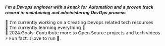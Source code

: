 𝑰'𝒎 𝒂 𝑫𝒆𝒗𝒐𝒑𝒔 𝒆𝒏𝒈𝒊𝒏𝒆𝒆𝒓 𝒘𝒊𝒕𝒉 𝒂 𝒌𝒏𝒂𝒄𝒌 𝒇𝒐𝒓 𝑨𝒖𝒕𝒐𝒎𝒂𝒕𝒊𝒐𝒏 𝒂𝒏𝒅 𝒂 𝒑𝒓𝒐𝒗𝒆𝒏 𝒕𝒓𝒂𝒄𝒌 𝒓𝒆𝒄𝒐𝒓𝒅 𝒊𝒏 𝒎𝒂𝒊𝒏𝒕𝒂𝒊𝒏𝒊𝒏𝒈 𝒂𝒏𝒅 𝒂𝒅𝒎𝒊𝒏𝒊𝒔𝒕𝒆𝒓𝒊𝒏𝒈 𝑫𝒆𝒗𝑶𝒑𝒔 𝒑𝒓𝒐𝒄𝒆𝒔𝒔.

🔭 𝖨’𝗆 𝖼𝗎𝗋𝗋𝖾𝗇𝗍𝗅𝗒 𝗐𝗈𝗋𝗄𝗂𝗇𝗀 𝗈𝗇 𝖺 𝖢𝗋𝖾𝖺𝗍𝗂𝗇𝗀 𝖣𝖾𝗏𝗈𝗉𝗌 𝗋𝖾𝗅𝖺𝗍𝖾𝖽 𝗍𝖾𝖼𝗁 𝗋𝖾𝗌𝗈𝗎𝗋𝗌𝖾𝗌  
🌱 𝖨’𝗆 𝖼𝗎𝗋𝗋𝖾𝗇𝗍𝗅𝗒 𝗅𝖾𝖺𝗋𝗇𝗂𝗇𝗀 𝖾𝗏𝖾𝗋𝗒𝗍𝗁𝗂𝗇𝗀 🤣          
🥅 2024 𝖦𝗈𝖺𝗅𝗌: 𝖢𝗈𝗇𝗍𝗋𝗂𝖻𝗎𝗍𝖾 𝗆𝗈𝗋𝖾 𝗍𝗈 𝖮𝗉𝖾𝗇 𝖲𝗈𝗎𝗋𝖼𝖾 𝗉𝗋𝗈𝗃𝖾𝖼𝗍𝗌 𝖺𝗇𝖽 𝗍𝖾𝖼𝗁 𝗏𝗂𝖽𝖾𝗈𝗌                                                                         
⚡ 𝖥𝗎𝗇 𝖿𝖺𝖼𝗍: 𝖨 𝗅𝗈𝗏𝖾 𝗍𝗈 𝗋𝗎𝗇 🏃.
